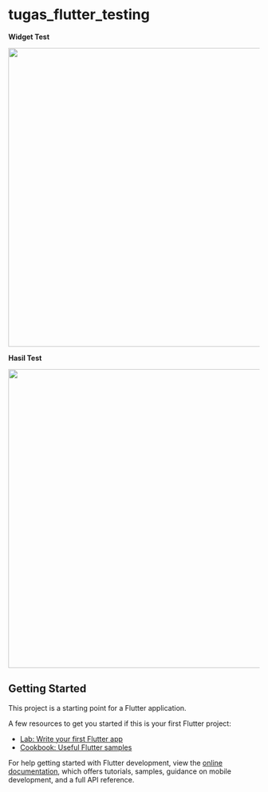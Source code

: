 # tugas_flutter_testing

**Widget Test**  
<p align="left">
  <img src="https://github.com/user-attachments/assets/83a87a59-62a6-4730-b256-fd5f65d7c943" width="600" />
</p>

**Hasil Test**  
<p align="left">
  <img src="https://github.com/user-attachments/assets/74fa670c-edba-4e15-9ff8-ab1aa7bab614" width="600" />
</p>

## Getting Started

This project is a starting point for a Flutter application.

A few resources to get you started if this is your first Flutter project:

- [Lab: Write your first Flutter app](https://docs.flutter.dev/get-started/codelab)
- [Cookbook: Useful Flutter samples](https://docs.flutter.dev/cookbook)

For help getting started with Flutter development, view the
[online documentation](https://docs.flutter.dev/), which offers tutorials,
samples, guidance on mobile development, and a full API reference.

